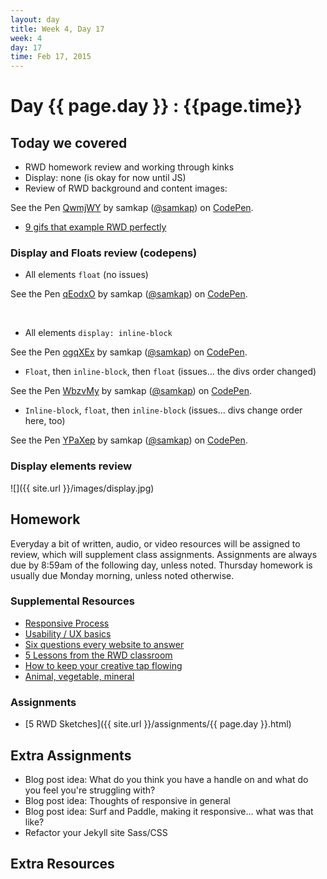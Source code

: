 ```yaml
---
layout: day
title: Week 4, Day 17
week: 4
day: 17
time: Feb 17, 2015
---
```


# Day {{ page.day }} : {{page.time}}


## Today we covered
* RWD homework review and working through kinks
* Display: none (is okay for now until JS)
* Review of RWD background and content images:

<p data-height="268" data-theme-id="6780" data-slug-hash="QwmjWY" data-default-tab="result" data-user="samkap" class='codepen'>See the Pen <a href='http://codepen.io/samkap/pen/QwmjWY/'>QwmjWY</a> by samkap (<a href='http://codepen.io/samkap'>@samkap</a>) on <a href='http://codepen.io'>CodePen</a>.</p>
<script async src="//assets.codepen.io/assets/embed/ei.js"></script>

* [9 gifs that example RWD perfectly](http://www.fastcodesign.com/3038367/9-gifs-that-explain-responsive-design-brilliantly)

### Display and Floats review (codepens)
* All elements `float` (no issues)

<p data-height="268" data-theme-id="6780" data-slug-hash="qEodxO" data-default-tab="result" data-user="samkap" class='codepen'>See the Pen <a href='http://codepen.io/samkap/pen/qEodxO/'>qEodxO</a> by samkap (<a href='http://codepen.io/samkap'>@samkap</a>) on <a href='http://codepen.io'>CodePen</a>.</p>
<script async src="//assets.codepen.io/assets/embed/ei.js"></script>
<br>

* All elements `display: inline-block`

<p data-height="268" data-theme-id="6780" data-slug-hash="ogqXEx" data-default-tab="result" data-user="samkap" class='codepen'>See the Pen <a href='http://codepen.io/samkap/pen/ogqXEx/'>ogqXEx</a> by samkap (<a href='http://codepen.io/samkap'>@samkap</a>) on <a href='http://codepen.io'>CodePen</a>.</p>
<script async src="//assets.codepen.io/assets/embed/ei.js"></script>

* `Float`, then `inline-block`, then `float` (issues... the divs order changed)

<p data-height="268" data-theme-id="6780" data-slug-hash="WbzvMy" data-default-tab="result" data-user="samkap" class='codepen'>See the Pen <a href='http://codepen.io/samkap/pen/WbzvMy/'>WbzvMy</a> by samkap (<a href='http://codepen.io/samkap'>@samkap</a>) on <a href='http://codepen.io'>CodePen</a>.</p>
<script async src="//assets.codepen.io/assets/embed/ei.js"></script>

* `Inline-block`, `float`, then `inline-block` (issues... divs change order here, too)

<p data-height="268" data-theme-id="6780" data-slug-hash="YPaXep" data-default-tab="result" data-user="samkap" class='codepen'>See the Pen <a href='http://codepen.io/samkap/pen/YPaXep/'>YPaXep</a> by samkap (<a href='http://codepen.io/samkap'>@samkap</a>) on <a href='http://codepen.io'>CodePen</a>.</p>
<script async src="//assets.codepen.io/assets/embed/ei.js"></script>

### Display elements review
![]({{ site.url }}/images/display.jpg)

## Homework
Everyday a bit of written, audio, or video resources will be assigned to review, which will supplement class assignments. Assignments are always due by 8:59am of the following day, unless noted. Thursday homework is usually due Monday morning, unless noted otherwise.

### Supplemental Resources
* [Responsive Process](http://responsiveprocess.com/)
* [Usability / UX basics](http://www.usability.gov/what-and-why/user-experience.html)
* [Six questions every website to answer](http://www.creativebloq.com/netmag/6-questions-every-homepage-should-answer-101413151)
* [5 Lessons from the RWD classroom](http://www.creativebloq.com/netmag/5-lessons-responsive-web-design-classroom-7135527)
* [How to keep your creative tap flowing](http://www.creativebloq.com/web-design/geek-mental-help-week-5-ways-keep-your-creative-tap-turned-101412827)
* [Animal, vegetable, mineral](http://www.sensible.com/downloads/DMMT-Revisited-sample-chapter.pdf)


### Assignments
* [5 RWD Sketches]({{ site.url }}/assignments/{{ page.day }}.html)


## Extra Assignments
* Blog post idea: What do you think you have a handle on and what do you feel you're struggling with?
* Blog post idea: Thoughts of responsive in general
* Blog post idea: Surf and Paddle, making it responsive... what was that like?
* Refactor your Jekyll site Sass/CSS

## Extra Resources
